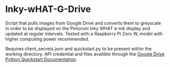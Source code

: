 # Inky-wHAT-G-Drive
Script that pulls images from Google Drive and converts them to greyscale in order to be displayed on the Pimoroni Inky WHAT e-ink display and updated at regular intervals. Tested with a Raspberry Pi Zero W, model with higher computing power recommended.

Requires client_secrets.json and quickstart.py to be present within the working directory. API credential and files availible through the [Google Drive Python Quickstart Documentation](https://developers.google.com/drive/api/quickstart/python).
